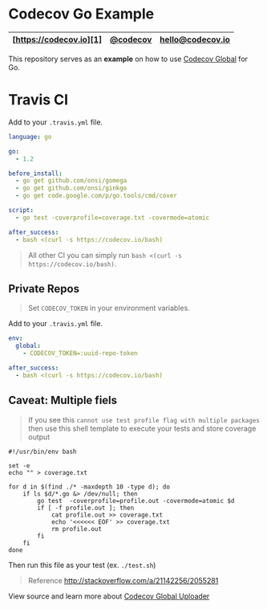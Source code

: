Codecov Go Example
==================

| [https://codecov.io][1] | [@codecov][2] | [hello@codecov.io][3] |
| ----------------------- | ------------- | --------------------- |

This repository serves as an **example** on how to use [Codecov Global][4] for Go.

# Travis CI

Add to your `.travis.yml` file.
```yml
language: go

go:
  - 1.2

before_install:
  - go get github.com/onsi/gomega
  - go get github.com/onsi/ginkgo
  - go get code.google.com/p/go.tools/cmd/cover

script:
  - go test -coverprofile=coverage.txt -covermode=atomic

after_success:
  - bash <(curl -s https://codecov.io/bash)
```

> All other CI you can simply run `bash <(curl -s https://codecov.io/bash)`.

## Private Repos
> Set `CODECOV_TOKEN` in your environment variables.

Add to your `.travis.yml` file.
```yml
env:
  global:
    - CODECOV_TOKEN=:uuid-repo-token

after_success:
  - bash <(curl -s https://codecov.io/bash)
```

## Caveat: Multiple fiels 
> If you see this `cannot use test profile flag with multiple packages` then use this shell template to execute your tests and store coverage output

```shell
#!/usr/bin/env bash

set -e
echo "" > coverage.txt

for d in $(find ./* -maxdepth 10 -type d); do
    if ls $d/*.go &> /dev/null; then
        go test  -coverprofile=profile.out -covermode=atomic $d
        if [ -f profile.out ]; then
            cat profile.out >> coverage.txt
            echo '<<<<<< EOF' >> coverage.txt
            rm profile.out
        fi
    fi
done
```

Then run this file as your test (ex. `./test.sh`)

> Reference http://stackoverflow.com/a/21142256/2055281


View source and learn more about [Codecov Global Uploader][4]

[1]: https://codecov.io/
[2]: https://twitter.com/codecov
[3]: mailto:hello@codecov.io
[4]: https://github.com/codecov/codecov-bash
